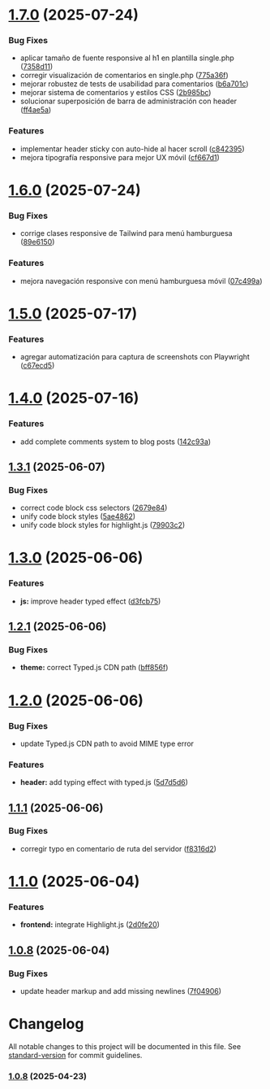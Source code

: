 # [1.7.0](https://github.com/felixbarrosdev/felixbarros/compare/v1.6.0...v1.7.0) (2025-07-24)


### Bug Fixes

* aplicar tamaño de fuente responsive al h1 en plantilla single.php ([7358d11](https://github.com/felixbarrosdev/felixbarros/commit/7358d116ce0e820accfb28342c6287bb61c19632))
* corregir visualización de comentarios en single.php ([775a36f](https://github.com/felixbarrosdev/felixbarros/commit/775a36fe549aa73a4c5c87a15e79b7b9ec1a235b))
* mejorar robustez de tests de usabilidad para comentarios ([b6a701c](https://github.com/felixbarrosdev/felixbarros/commit/b6a701c96c80ffb69db144460ce52acca35bc758))
* mejorar sistema de comentarios y estilos CSS ([2b985bc](https://github.com/felixbarrosdev/felixbarros/commit/2b985bcb539d04863e91c86aaa192dbd0e99c451))
* solucionar superposición de barra de administración con header ([ff4ae5a](https://github.com/felixbarrosdev/felixbarros/commit/ff4ae5af569aa2ebd9392e31beacc7486cf8da57))


### Features

* implementar header sticky con auto-hide al hacer scroll ([c842395](https://github.com/felixbarrosdev/felixbarros/commit/c842395854b34989dff721b7f5a57267a1bbe863))
* mejora tipografía responsive para mejor UX móvil ([cf667d1](https://github.com/felixbarrosdev/felixbarros/commit/cf667d1e32bc9d9239f299ba86d097bcf41245d2))

# [1.6.0](https://github.com/felixbarrosdev/felixbarros/compare/v1.5.0...v1.6.0) (2025-07-24)


### Bug Fixes

* corrige clases responsive de Tailwind para menú hamburguesa ([89e6150](https://github.com/felixbarrosdev/felixbarros/commit/89e6150602ea152046d04f52b656ea004fa917a9))


### Features

* mejora navegación responsive con menú hamburguesa móvil ([07c499a](https://github.com/felixbarrosdev/felixbarros/commit/07c499aab4bc3370d1fa6b591f8dc29ee668d3cb))

# [1.5.0](https://github.com/felixbarrosdev/felixbarros/compare/v1.4.0...v1.5.0) (2025-07-17)


### Features

* agregar automatización para captura de screenshots con Playwright ([c67ecd5](https://github.com/felixbarrosdev/felixbarros/commit/c67ecd508ff93ff75c63d96b507bc935a1e0567c))

# [1.4.0](https://github.com/felixbarrosdev/felixbarros/compare/v1.3.1...v1.4.0) (2025-07-16)


### Features

* add complete comments system to blog posts ([142c93a](https://github.com/felixbarrosdev/felixbarros/commit/142c93a7387211f849b1e6fc6f55e036d073d7f0))

## [1.3.1](https://github.com/felixbarrosdev/felixbarros/compare/v1.3.0...v1.3.1) (2025-06-07)


### Bug Fixes

* correct code block css selectors ([2679e84](https://github.com/felixbarrosdev/felixbarros/commit/2679e84871192970efdaecbd9a378a629288ff11))
* unify code block styles ([5ae4862](https://github.com/felixbarrosdev/felixbarros/commit/5ae4862c31ef559526b4a3ef2afad4eb81b90515))
* unify code block styles for highlight.js ([79903c2](https://github.com/felixbarrosdev/felixbarros/commit/79903c211b79e9b217e2e60de520e9be0154b5f1))

# [1.3.0](https://github.com/felixbarrosdev/felixbarros/compare/v1.2.1...v1.3.0) (2025-06-06)


### Features

* **js:** improve header typed effect ([d3fcb75](https://github.com/felixbarrosdev/felixbarros/commit/d3fcb75be2c2c58c43146dbbdc539743c56a570a))

## [1.2.1](https://github.com/felixbarrosdev/felixbarros/compare/v1.2.0...v1.2.1) (2025-06-06)


### Bug Fixes

* **theme:** correct Typed.js CDN path ([bff856f](https://github.com/felixbarrosdev/felixbarros/commit/bff856fe5cb3eab4252b93f9f44673331b09f15a))

# [1.2.0](https://github.com/felixbarrosdev/felixbarros/compare/v1.1.1...v1.2.0) (2025-06-06)

### Bug Fixes

* update Typed.js CDN path to avoid MIME type error


### Features

* **header:** add typing effect with typed.js ([5d7d5d6](https://github.com/felixbarrosdev/felixbarros/commit/5d7d5d6c3d898c0002b6315ac4a249bc3c29ae71))

## [1.1.1](https://github.com/felixbarrosdev/felixbarros/compare/v1.1.0...v1.1.1) (2025-06-06)


### Bug Fixes

* corregir typo en comentario de ruta del servidor ([f8316d2](https://github.com/felixbarrosdev/felixbarros/commit/f8316d27af6f7e865288542b77ac7b3492229840))

# [1.1.0](https://github.com/felixbarrosdev/felixbarros/compare/v1.0.8...v1.1.0) (2025-06-04)


### Features

* **frontend:** integrate Highlight.js ([2d0fe20](https://github.com/felixbarrosdev/felixbarros/commit/2d0fe205dc67781c4baa7773b15719a07100c7f2))

## [1.0.8](https://github.com/felixbarrosdev/felixbarros/compare/v1.0.7...v1.0.8) (2025-06-04)


### Bug Fixes

* update header markup and add missing newlines ([7f04906](https://github.com/felixbarrosdev/felixbarros/commit/7f04906c564165db135e848ddfa431ad0dc6fc92))

# Changelog

All notable changes to this project will be documented in this file. See [standard-version](https://github.com/conventional-changelog/standard-version) for commit guidelines.

### [1.0.8](https://github.com/felixbarrosdev/felixbarros/compare/v1.0.7...v1.0.8) (2025-04-23)
